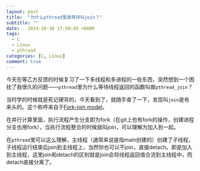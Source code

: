 ```yaml
---
layout: post
title:  "为什么pthread里面等待叫join？"
subtitle: ""
date:   2019-10-30 17:50:45 +0800
tags:
  - C
  - Linux
  - pthread
categories: [C, Linux]
comment: true
---
```


今天在等乙方反馈的时候复习了一下多线程和多进程的一些东西，突然想到一个困扰了我很久的问题——`pthread`里为什么等待线程返回的函数叫做`pthread_join`？

当时学的时候就是死记硬背的，今天看到了，就随手查了一下，发现叫`join`是有来头的。这个称呼来自于[Fork-join model](https://en.wikipedia.org/wiki/Fork%E2%80%93join_model)。

在并行计算里面，执行流程产生分支即为fork（在git上也有fork的操作，创建进程分支也用fork），当执行流程整合的时候就叫join，可以理解为加入到一起。

在`pthread`里可以这么理解，主线程（通常来说是指main创建的）创建了子线程，子线程运行结束后join到主线程上，当然你也可以不join，直接detach。即是加入到主线程，这里join和detach的区别就是join会将线程返回值合流到主线程中，而detach直接分离了。

